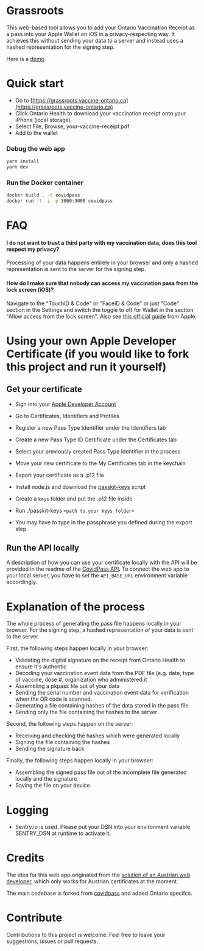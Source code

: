# Grassroots

This web-based tool allows you to add your Ontario Vaccination Receipt as a pass into your Apple Wallet on iOS in a privacy-respecting way. It achieves this without sending your data to a server and instead uses a hashed representation for the signing step.

Here is a [demo](https://www.youtube.com/watch?v=AIrG5Qbjptg)

# Quick start

* Go to [https://grassroots.vaccine-ontario.ca](https://grassroots.vaccine-ontario.ca)
* Click Ontario Health to download your vaccination receipt onto your iPhone (local storage)
* Select File, Browse, your-vaccine-receipt.pdf
* Add to the wallet

### Debug the web app

```sh
yarn install
yarn dev
```

### Run the Docker container

```sh
docker build . -t covidpass
docker run -t -i -p 3000:3000 covidpass
```

# FAQ

#### I do not want to trust a third party with my vaccination data, does this tool respect my privacy?

Processing of your data happens entirely in your browser and only a hashed representation is sent to the server for the signing step.

#### How do I make sure that nobody can access my vaccination pass from the lock screen (iOS)?

Navigate to the "TouchID & Code" or "FaceID & Code" or just "Code" section in the Settings and switch the toggle to off for Wallet in the section "Allow access from the lock screen". Also see [this official guide](https://support.apple.com/guide/iphone/control-access-information-lock-screen-iph9a2a69136/ios) from Apple.

# Using your own Apple Developer Certificate (if you would like to fork this project and run it yourself)

## Get your certificate

* Sign into your [Apple Developer Account](https://developer.apple.com/account/)
* Go to Certificates, Identifiers and Profiles
* Register a new Pass Type Identifier under the Identifiers tab
* Create a new Pass Type ID Certificate under the Certificates tab
* Select your previously created Pass Type Identifier in the process
* Move your new certificate to the My Certificates tab in the keychain
* Export your certificate as a .p12 file


* Install node.js and download the [passkit-keys](https://github.com/walletpass/pass-js/blob/master/bin/passkit-keys) script
* Create a `keys` folder and put the .p12 file inside
* Run ./passkit-keys `<path to your keys folder>`
* You may have to type in the passphrase you defined during the export step

## Run the API locally

A description of how you can use your certificate locally with the API will be provided in the readme of the [CovidPass API](https://github.com/covidpass-org/CovidPassApiNet). 
To connect the web app to your local server, you have to set the `API_BASE_URL` environment variable accordingly.

# Explanation of the process

The whole process of generating the pass file happens locally in your browser. For the signing step, a hashed representation of your data is sent to the server.

First, the following steps happen locally in your browser:

* Validating the digital signature on the receipt from Ontario Health to ensure it's authentic
* Decoding your vaccination event data from the PDF file (e.g. date, type of vaccine, dose #, organization who administered it
* Assembling a pkpass file out of your data
* Sending the serial number and vaccination event data for verification when the QR code is scanned.
* Generating a file containing hashes of the data stored in the pass file
* Sending only the file containing the hashes to the server

Second, the following steps happen on the server:

* Receiving and checking the hashes which were generated locally
* Signing the file containing the hashes
* Sending the signature back

Finally, the following steps happen locally in your browser:

* Assembling the signed pass file out of the incomplete file generated locally and the signature
* Saving the file on your device

# Logging

* Sentry.io is used. Please put your DSN into your environment variable SENTRY_DSN at runtime to activate it.

# Credits

The idea for this web app originated from the [solution of an Austrian web developer](https://coronapass.fabianpimminger.com), which only works for Austrian certificates at the moment.

The main codebase is forked from [covidpass](https://github.com/covidpass-org/covidpass) and added Ontario specifcs.

# Contribute

Contributions to this project is welcome. Feel free to leave your suggestions, issues or pull requests. 

